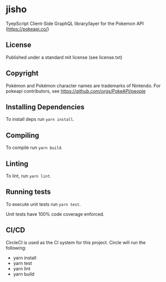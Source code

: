 # jisho
TyepScript Client-Side GraphQL library/layer for the Pokemon API (https://pokeapi.co/)

## License
Published under a standard mit license (see license.txt)

## Copyright
Pokémon and Pokémon character names are trademarks of Nintendo.
For pokeapi contributors, see https://github.com/orgs/PokeAPI/people

## Installing Dependencies
To install deps run `yarn install`.

## Compiling
To compile run `yarn build`.

## Linting
To lint, run `yarn lint`.

## Running tests
To execute unit tests run `yarn test`.

Unit tests have 100% code coverage enforced.

## CI/CD
CircleCI is used as the CI system for this project. Circle will run the following:
 - yarn install
 - yarn test
 - yarn lint
 - yarn build
